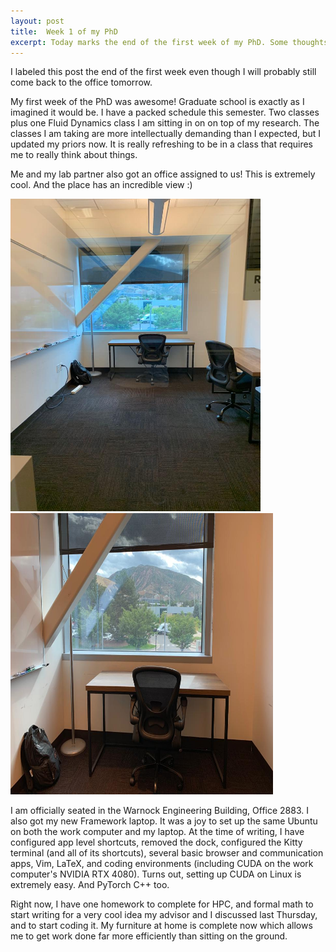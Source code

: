 ```yaml
---
layout: post
title:  Week 1 of my PhD
excerpt: Today marks the end of the first week of my PhD. Some thoughts.
---
```


I labeled this post the end of the first week even though I will probably still come back to the office tomorrow.

My first week of the PhD was awesome! Graduate school is exactly as I imagined it would be. I have a packed schedule this semester. Two classes plus one Fluid Dynamics class I am sitting in on on top of my research. The classes I am taking are more intellectually demanding than I expected, but I updated my priors now. It is really refreshing to be in a class that requires me to really think about things.

Me and my lab partner also got an office assigned to us! This is extremely cool. And the place has an incredible view :)

<img src="/assets/img/office.jpeg" alt="office" width="400" height="500"/>
<img src="/assets/img/office_closeup.jpeg" alt="office_closeup" width="420" height="450"/>


I am officially seated in the Warnock Engineering Building, Office 2883. I also got my new Framework laptop. It was a joy to set up the same Ubuntu on both the work computer and my laptop. At the time of writing, I have configured app level shortcuts, removed the dock, configured the Kitty terminal (and all of its shortcuts), several basic browser and communication apps, Vim, LaTeX, and coding environments (including CUDA on the work computer's NVIDIA RTX 4080). Turns out, setting up CUDA on Linux is extremely easy. And PyTorch C++ too.

Right now, I have one homework to complete for HPC, and formal math to start writing for a very cool idea my advisor and I discussed last Thursday, and to start coding it. My furniture at home is complete now which allows me to get work done far more efficiently than sitting on the ground.
